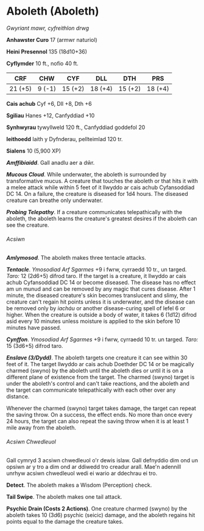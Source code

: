 # Aboleth (Aboleth)

*Gwyriant mawr, cyfreithlon drwg*

**Anhawster Curo** 17 (armwr naturiol)

**Heini Presennol** 135 (18d10+36)

**Cyflymder** 10 ft., nofio 40 ft.

| CRF     | CHW    | CYF     | DLL     | DTH     | PRS     |
|---------|--------|---------|---------|---------|---------|
| 21 (+5) | 9 (-1) | 15 (+2) | 18 (+4) | 15 (+2) | 18 (+4) |

**Cais achub** Cyf +6, Dll +8, Dth +6

**Sgiliau** Hanes +12, Canfyddiad +10

**Synhwyrau** tywyllweld 120 ft., Canfyddiad goddefol 20

**Ieithoedd** Iaith y Dyfnderau, pellteimlad 120 tr.

**Sialens** 10 (5,900 XP)

***Amffibiaidd***. Gall anadlu aer a dŵr.

***Mucous Cloud***. While underwater, the aboleth is surrounded by transformative mucus. A creature that touches the aboleth or that hits it with a melee attack while within 5 feet of it llwyddo ar cais achub Cyfansoddiad DC 14. On a failure, the creature is diseased for 1d4 hours. The diseased creature can breathe only underwater.

***Probing Telepathy***. If a creature communicates telepathically with the aboleth, the aboleth learns the creature's greatest desires if the aboleth can see the creature.

###### Acsiwn

***Amlymosod***. The aboleth makes three tentacle attacks.

***Tentacle***. *Ymosodiad Arf Sgarmes* +9 i fwrw, cyrraedd 10 tr., un targed. *Taro:* 12 (2d6+5) difrod taro. If the target is a creature, it llwyddo ar cais achub Cyfansoddiad DC 14 or become diseased. The disease has no effect am un munud and can be removed by any magic that cures disease. After 1 minute, the diseased creature's skin becomes translucent and slimy, the creature can't regain hit points unless it is underwater, and the disease can be removed only by *iacháu* or another disease-curing spell of lefel 6 or higher. When the creature is outside a body of water, it takes 6 (1d12) difrod asid every 10 minutes unless moisture is applied to the skin before 10 minutes have passed.

***Cynffon***. *Ymosodiad Arf Sgarmes* +9 i fwrw, cyrraedd 10 tr. un targed. *Taro:* 15 (3d6+5) difrod taro.

***Enslave (3/Dydd)***. The aboleth targets one creature it can see within 30 feet of it. The target llwyddo ar cais achub Doethder DC 14 or be magically charmed (swyno) by the aboleth until the aboleth dies or until it is on a different plane of existence from the target. The charmed (swyno) target is under the aboleth's control and can't take reactions, and the aboleth and the target can communicate telepathically with each other over any distance.

Whenever the charmed (swyno) target takes damage, the target can repeat the saving throw. On a success, the effect ends. No more than once every 24 hours, the target can also repeat the saving throw when it is at least 1 mile away from the aboleth.

###### Acsiwn Chwedleuol

Gall cymryd 3 acsiwn chwedleuol o'r dewis islaw. Gall defnyddio dim ond un opsiwn ar y tro a dim ond ar ddiwedd tro creadur arall. Mae'n adennill unrhyw acsiwn chwedleuol wedi ei wario ar ddechrau ei tro.

**Detect**. The aboleth makes a Wisdom (Perception) check.

**Tail Swipe**. The aboleth makes one tail attack.

**Psychic Drain (Costs 2 Actions)**. One creature charmed (swyno) by the aboleth takes 10 (3d6) psychic (seicic) damage, and the aboleth regains hit points equal to the damage the creature takes.